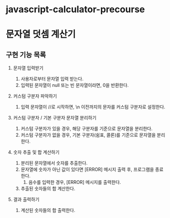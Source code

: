 # javascript-calculator-precourse

# 문자열 덧셈 계산기

## 구현 기능 목록

1. 문자열 입력받기
   1. 사용자로부터 문자열 입력 받는다.
   2. 입력된 문자열이 null 또는 빈 문자열이라면, 0을 반환한다.

2. 커스텀 구분자 파악하기
   1. 입력 문자열이 //로 시작하면, \n 이전까지의 문자를 커스텀 구분자로 설정한다.

3. 커스텀 구분자 / 기본 구분자 문자열 분리하기
   1. 커스텀 구분자가 있을 경우, 해당 구분자를 기준으로 문자열을 분리한다.
   2. 커스텀 구분자가 없을 경우, 기본 구분자(쉼표, 콜론)를 기준으로 문자열을 분리한다.

4. 숫자 추출 및 합 계산하기
   1. 분리된 문자열에서 숫자를 추출한다.
   2. 문자열에 숫자가 아닌 값이 있다면 [ERROR] 메시지 출력 후, 프로그램을 종료한다.
      1. 음수를 입력한 경우, [ERROR] 메시지를 출력한다.
   3. 추출된 숫자들의 합 계산한다.

5. 결과 출력하기
   1. 계산된 숫자들의 합 출력한다.